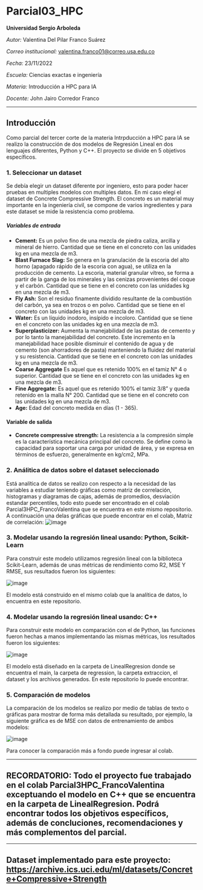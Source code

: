 # Parcial03_HPC

**Universidad Sergio Arboleda**

*Autor:* Valentina Del Pilar Franco Suárez

*Correo institucional:* valentina.franco01@correo.usa.edu.co

*Fecha:* 23/11/2022

*Escuela:* Ciencias exactas e ingeniería

*Materia:* Introducción a HPC para IA

*Docente:* John Jairo Corredor Franco

-------------------------------------------------------

## **Introducción**

Como parcial del tercer corte de la materia Intrpducción a HPC para IA se realizo la construcción de dos modelos de Regresión Lineal en dos lenguajes diferentes, Python y C++. El proyecto se divide en 5 objetivos específicos.

### 1. Seleccionar un dataset

Se debía elegir un dataset diferente por ingeniero, esto para poder hacer pruebas en multiples modelos con multiples datos. En mi caso elegí el dataset de Concrete Compressive Strength. El concreto es un material muy importante en la ingeniería civil, se compone de varios ingredientes y para este dataset se mide la resistencia como problema.

##### Variables de entrada

*   **Cement:** Es un polvo fino de una mezcla de piedra caliza, arcilla y mineral de hierro. Cantidad que se tiene en el concreto con las unidades kg en una mezcla de m3.
*   **Blast Furnace Slag:** Se genera en la granulación de la escoria del alto horno (apagado rápido de la escoria con agua), se utiliza en la producción de cemento. La escoria, material granular vítreo, se forma a partir de la ganga de los minerales y las cenizas provenientes del coque y el carbón. Cantidad que se tiene en el concreto con las unidades kg en una mezcla de m3.
*   **Fly Ash:** Son el residuo finamente dividido resultante de la combustión del carbón, ya sea en trozos o en polvo. Cantidad que se tiene en el concreto con las unidades kg en una mezcla de m3.
*   **Water:** Es un líquido inodoro, insípido e incoloro. Cantidad que se tiene en el concreto con las unidades kg en una mezcla de m3.
*   **Superplasticizer:** Aumenta la manejabilidad de las pastas de cemento y por lo tanto la manejabilidad del concreto. Este incremento en la manejabilidad hace posible disminuir el contenido de agua y de cemento (son ahorradores de pasta) manteniendo la fluidez del material y su resistencia. Cantidad que se tiene en el concreto con las unidades kg en una mezcla de m3.
*   **Coarse Aggregate** Es aquel que es retenido 100% en el tamiz N° 4 o superior. Cantidad que se tiene en el concreto con las unidades kg en una mezcla de m3.
*   **Fine Aggregate:** Es aquel que es retenido 100% el tamiz 3/8” y queda retenido en la malla N° 200. Cantidad que se tiene en el concreto con las unidades kg en una mezcla de m3.
*   **Age:** Edad del concreto medida en días (1 - 365).


#### Variable de salida
*   **Concrete compressive strength:** La resistencia a la compresión simple es la característica mecánica principal del concreto. Se define como la capacidad para soportar una carga por unidad de área, y se expresa en términos de esfuerzo, generalmente en kg/cm2, MPa.

### 2. Análitica de datos sobre el dataset seleccionado

Está analítica de datos se realizo con respecto a la necesidad de las variables a estudiar teniendo gráficas como matriz de correlación, histogramas y diagramas de cajas, además de promedios, desviación estandar percentiles, todo esto puede ser encontrado en el colab Parcial3HPC_FrancoValentina que se encuentra en este mismo repositorio.
A continuación una delas gráficas que puede encontrar en el colab, Matriz de correlación:
![image](https://user-images.githubusercontent.com/80859404/204074444-39ec8531-1a37-40cc-b57f-d525273f1179.png)

### 3. Modelar usando la regresión lineal usando: Python,  Scikit-Learn

Para construir este modelo utilizamos regresión lineal con la biblioteca Scikit-Learn, además de unas métricas de rendimiento como R2, MSE Y RMSE, sus resultados fueron los siguientes:

![image](https://user-images.githubusercontent.com/80859404/204074516-f907bcfb-dfa9-4ff7-a83e-6efecececa96.png)

El modelo está construido en el mismo colab que la analítica de datos, lo encuentra en este repositorio.

### 4. Modelar usando la regresión lineal usando: C++

Para construir este modelo en comparación con el de Python, las funciones fueron hechas a manos implementando las mismas métricas, los resultados fueron los siguientes:

![image](https://user-images.githubusercontent.com/80859404/204074548-064646fb-2d59-47e5-9456-4e84255d801c.png)

El modelo está diseñado en la carpeta de LinealRegresion donde se encuentra el main, la carpeta de regression, la carpeta extraccion, el dataset y los archivos generados. En este repositorio lo puede encontrar.

### 5. Comparación de modelos

La comparación de los modelos se realizo por medio de tablas de texto o gráficas para mostrar de forma más detallada su resultado, por ejemplo, la siguiente gráfica es de MSE con datos de entrenamiento de ambos modelos:

![image](https://user-images.githubusercontent.com/80859404/204074592-55a2c8ef-2aca-496b-9498-34083015167f.png)

Para conocer la comparación más a fondo puede ingresar al colab.

--------------------------------------------------------

## **RECORDATORIO: Todo el proyecto fue trabajado en el colab Parcial3HPC_FrancoValentina exceptuando el modelo en C++ que se encuentra en la carpeta de LinealRegresion. Podrá encontrar todos los objetivos específicos, además de concluciones, recomendaciones y más complementos del parcial.**

-----------------------------------------------------

## Dataset implementado para este proyecto: https://archive.ics.uci.edu/ml/datasets/Concrete+Compressive+Strength
